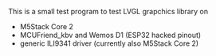 This is a small test program to test LVGL grapchics library on
- M5Stack Core 2
- MCUFriend_kbv and Wemos D1 (ESP32 hacked pinout)
- generic ILI9341 driver (currently also M5Stack Core 2)